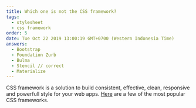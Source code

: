 ```yaml
---
title: Which one is not the CSS framework?
tags:
  - stylesheet
  - css framework
order: 5
date: Tue Oct 22 2019 13:00:19 GMT+0700 (Western Indonesia Time)
answers: 
  - Bootstrap
  - Foundation Zurb
  - Bulma
  - Stencil // correct
  - Materialize
---
```




<!-- explanation -->

CSS framework is a solution to build consistent, effective, clean, responsive and powerfull style for your web apps.
[Here](https://geekflare.com/best-css-frameworks/) are a few of the most popular CSS frameworks.

